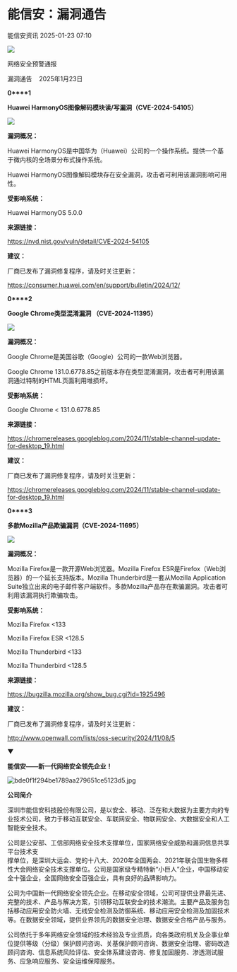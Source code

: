 #  能信安：漏洞通告   
 能信安资讯   2025-01-23 07:10  
  
![](https://mmbiz.qpic.cn/sz_mmbiz_png/f7EgONBwTiczHywS96WgqMhmnIEn4ML1H7mxNiafc3WP21ulZCEH0IuvghqpKWwjAkkBMy3FcG4aUibWKWRJUBRdw/640?wx_fmt=png&from=appmsg "")  
  
网络安全预警通报  
  
漏洞通告    2025年1月23日  
  
  
  
**0****1**  
  
**Huawei HarmonyOS图像解码模块读/写漏洞（CVE-2024-54105）**  
  
![](https://mmbiz.qpic.cn/sz_mmbiz_png/f7EgONBwTiczHywS96WgqMhmnIEn4ML1HibwQNAB2RgpMmXQAeL6I8f8hica2YTA1xkiaibvuL9Ly8aA7dG4r33R1kg/640?wx_fmt=png&from=appmsg "")  
  
  
  
**漏洞概况：**  
  
Huawei HarmonyOS是中国华为（Huawei）公司的一个操作系统。提供一个基于微内核的全场景分布式操作系统。  
  
Huawei HarmonyOS图像解码模块存在安全漏洞，攻击者可利用该漏洞影响可用性。  
  
  
**受影响系统：**  
  
Huawei HarmonyOS 5.0.0  
  
  
**来源链接：**  
  
https://nvd.nist.gov/vuln/detail/CVE-2024-54105  
  
  
**建议：**  
  
厂商已发布了漏洞修复程序，请及时关注更新：  
  
https://consumer.huawei.com/en/support/bulletin/2024/12/  
  
  
**0****2**  
  
**Google Chrome类型混淆漏洞 （CVE-2024-11395）**  
  
![](https://mmbiz.qpic.cn/sz_mmbiz_png/f7EgONBwTiczHywS96WgqMhmnIEn4ML1HibwQNAB2RgpMmXQAeL6I8f8hica2YTA1xkiaibvuL9Ly8aA7dG4r33R1kg/640?wx_fmt=png&from=appmsg "")  
  
  
  
**漏洞概况：**  
  
Google Chrome是美国谷歌（Google）公司的一款Web浏览器。  
  
Google Chrome 131.0.6778.85之前版本存在类型混淆漏洞，攻击者可利用该漏洞通过特制的HTML页面利用堆损坏。  
  
  
**受影响系统：**  
  
Google Chrome < 131.0.6778.85  
  
  
**来源链接：**  
  
https://chromereleases.googleblog.com/2024/11/stable-channel-update-for-desktop_19.html  
  
  
**建议：**  
  
厂商已发布了漏洞修复程序，请及时关注更新：  
  
https://chromereleases.googleblog.com/2024/11/stable-channel-update-for-desktop_19.html  
  
  
**0****3**  
  
**多款Mozilla产品欺骗漏洞（CVE-2024-11695）**  
  
![](https://mmbiz.qpic.cn/sz_mmbiz_png/f7EgONBwTiczHywS96WgqMhmnIEn4ML1HibwQNAB2RgpMmXQAeL6I8f8hica2YTA1xkiaibvuL9Ly8aA7dG4r33R1kg/640?wx_fmt=png&from=appmsg "")  
  
  
  
**漏洞概况：**  
  
Mozilla Firefox是一款开源Web浏览器。Mozilla Firefox ESR是Firefox（Web浏览器）的一个延长支持版本。Mozilla Thunderbird是一套从Mozilla Application Suite独立出来的电子邮件客户端软件。多款Mozilla产品存在欺骗漏洞。攻击者可利用该漏洞执行欺骗攻击。  
  
  
**受影响系统：**  
  
Mozilla Firefox <133  
  
Mozilla Firefox ESR <128.5  
  
Mozilla Thunderbird <133  
  
Mozilla Thunderbird <128.5  
  
  
**来源链接：**  
  
https://bugzilla.mozilla.org/show_bug.cgi?id=1925496  
  
  
**建议：**  
  
厂商已发布了漏洞修复程序，请及时关注更新：  
  
http://www.openwall.com/lists/oss-security/2024/11/08/5  
  
  
  
  
  
  
  
  
  
▼  
  
**能信安——新一代网络安全领先企业！**  
  
  
  
![](https://mmbiz.qpic.cn/mmbiz_jpg/f7EgONBwTicyukySMu6FXUXWDAkWwribspgqezQeNT68WySw9CozfOicqxGnISiaB0GFYXp3qXHmpmHzays0SBTSibQ/640?wx_fmt=jpeg "bde0f1f294be1789aa279651ce5123d5.jpg")  
  
**公司简介**  
  
  
  
深圳市能信安科技股份有限公司，是以安全、移动、泛在和大数据为主要方向的专业技术公司，致力于移动互联安全、车联网安全、物联网安全、大数据安全和人工智能安全技术。  
  
公司是公安部、工信部网络安全技术支撑单位，国家网络安全威胁和漏洞信息共享平台技术支  
撑单位，是深圳大运会、党的十八大、2020年全国两会、2021年联合国生物多样性大会网络安全技术支撑单位。公司是国家级专精特新“小巨人”企业，中国移动安全十强企业，全国网络安全百强企业，具有良好的品牌影响力。  
  
公司为中国新一代网络安全领先企业。在移动安全领域，公司可提供业界最先进、完整的技术、产品与解决方案，引领移动互联安全的技术潮流。主要产品及服务包括移动应用安全防火墙、无线安全检测及防御系统、移动应用安全检测及加固技术等。在数据安全领域，提供业界领先的数据安全治理、数据安全合格产品与服务。  
  
公司依托于多年网络安全领域的技术经验及专业资质，向各类政府机关及企事业单位提供等级（分级）保护顾问咨询、关基保护顾问咨询、数据安全治理、密码改造顾问咨询、信息系统风险评估、安全体系建设咨询、修复加固服务、渗透测试服务、应急响应服务、安全运维保障服务。  
  
  
  
  
  
  
  
  
